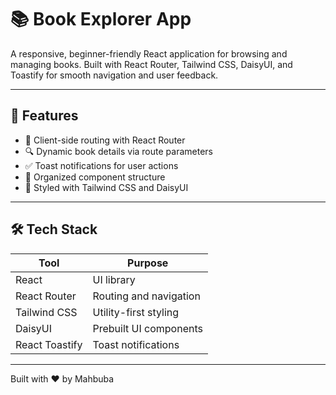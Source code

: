 # 📚 Book Explorer App

A responsive, beginner-friendly React application for browsing and managing books. 
Built with React Router, Tailwind CSS, DaisyUI, and Toastify for smooth navigation and user feedback.

---

## 🚀 Features

- 🧭 Client-side routing with React Router
- 🔍 Dynamic book details via route parameters
- ✅ Toast notifications for user actions
- 📁 Organized component structure
- 🎨 Styled with Tailwind CSS and DaisyUI

---

## 🛠️ Tech Stack

| Tool            | Purpose                          |
|-----------------|----------------------------------|
| React           | UI library                       |
| React Router    | Routing and navigation           |
| Tailwind CSS    | Utility-first styling            |
| DaisyUI         | Prebuilt UI components           |
| React Toastify  | Toast notifications              |

---

Built with ❤️ by Mahbuba 